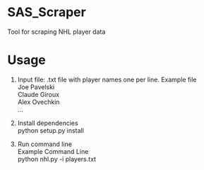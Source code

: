 # SAS_Scraper
Tool for scraping NHL player data

# Usage
1. Input file: .txt file with player names one per line.
Example file  
Joe Pavelski  
Claude Giroux  
Alex Ovechkin  
...  

2. Install dependencies  
python setup.py install  

3. Run command line  
Example Command Line  
python nhl.py -i players.txt  
